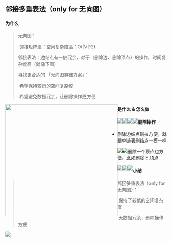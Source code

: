 ## 邻接多重表法（only for 无向图）

#### 为什么

> 无向图：
>
> ​	邻接矩阵法：空间复杂度高：O(|V|^2)
>
> ​	邻接表法：边结点有一倍冗余，对于（删除边、删除顶点）的操作，时间复杂度高（就像下图）
>
> 寻找更合适的 「无向图存储方案」：
>
> ​	希望保持较低的空间复杂度
>
> ​	希望避免数据冗余，让删除操作更方便

<img src='https://gitee.com/pj-l/imgs-1/raw/master/screenShot/image-20211124101742992.png' style='float: left; height: 350px'></img>

#### 是什么 & 怎么做

<img src='https://gitee.com/pj-l/imgs-1/raw/master/screenShot/image-20211124101947566.png' style='float: left;'></img>

<img src='https://gitee.com/pj-l/imgs-1/raw/master/screenShot/image-20211124102058491.png' style='float: left;'></img>

<img src='https://gitee.com/pj-l/imgs-1/raw/master/screenShot/image-20211124102234656.png' style='float: left;'></img>

<img src='https://gitee.com/pj-l/imgs-1/raw/master/screenShot/image-20211124102303590.png' style='float: left;'></img>

#### 删除操作

- 删除边结点贼拉方便，就跟单链表删结点一模一样

<img src='https://gitee.com/pj-l/imgs-1/raw/master/screenShot/image-20211124103108974.png' style='float: left;'></img>

<img src='https://gitee.com/pj-l/imgs-1/raw/master/screenShot/image-20211124103156078.png' style='float: left;'></img>

- 删除一个顶点也方便，比如删除 E 顶点

<img src='https://gitee.com/pj-l/imgs-1/raw/master/screenShot/image-20211124103325866.png' style='float: left;'></img>

<img src='https://gitee.com/pj-l/imgs-1/raw/master/screenShot/image-20211124103539700.png' style='float: left;'></img>

<img src='https://gitee.com/pj-l/imgs-1/raw/master/screenShot/image-20211124103857133.png' style='float: left;'></img>

#### 小结

> 邻接多重表法（only for 无向图）：
>
> ​	保持了较低的空间复杂度
>
> ​	无数据冗余，删除操作方便

<img src='https://gitee.com/pj-l/imgs-1/raw/master/screenShot/image-20211124104113654.png' style='float: left;'></img>
